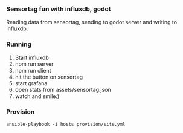 ### Sensortag fun with influxdb, godot

Reading data from sensortag, sending to godot server and writing to influxdb.

### Running

1. Start influxdb
2. npm run server
3. npm run client
4. hit the button on sensortag
5. start grafana
6. open stats from assets/sensortag.json
7. watch and smile:)


### Provision

`ansible-playbook -i hosts provision/site.yml`
